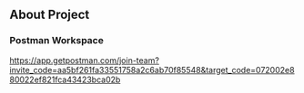 ## About Project

### Postman Workspace
https://app.getpostman.com/join-team?invite_code=aa5bf261fa33551758a2c6ab70f85548&target_code=072002e880022ef821fca43423bca02b
